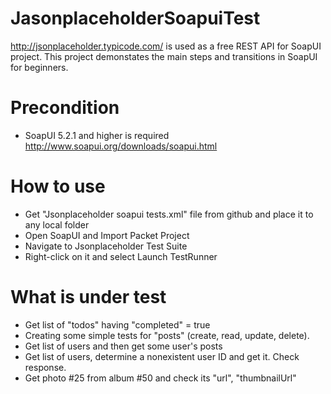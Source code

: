 # JasonplaceholderSoapuiTest
http://jsonplaceholder.typicode.com/ is used as a free REST API for SoapUI project.
This project demonstates the main steps and transitions in SoapUI for beginners.

# Precondition
* SoapUI 5.2.1 and higher is required http://www.soapui.org/downloads/soapui.html

# How to use
* Get "Jsonplaceholder soapui tests.xml" file from github and place it to any local folder
* Open SoapUI and Import Packet Project
* Navigate to Jsonplaceholder Test Suite
* Right-click on it and select Launch TestRunner

# What is under test
* Get list of "todos" having "completed" = true
* Creating some simple tests for "posts" (create, read, update, delete).
* Get list of users and then get some user's posts
* Get list of users, determine a nonexistent user ID and get it. Check response.
* Get photo #25 from album #50 and check its "url", "thumbnailUrl"
